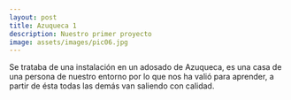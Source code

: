 ```yaml
---
layout: post
title: Azuqueca 1
description: Nuestro primer proyecto
image: assets/images/pic06.jpg
---
```


Se trataba de una instalación en un adosado de Azuqueca, es una casa de una persona de nuestro entorno por lo que nos ha valió para aprender, a partir de ésta todas las demás van saliendo con calidad.
